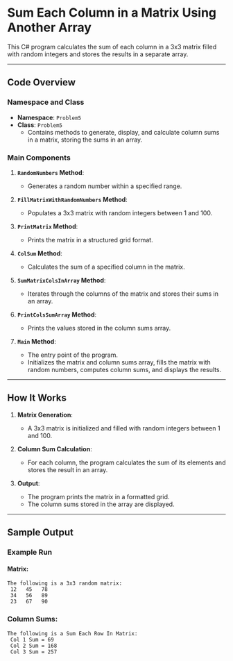# Sum Each Column in a Matrix Using Another Array

This C# program calculates the sum of each column in a 3x3 matrix filled with random integers and stores the results in a separate array.

---

## Code Overview

### Namespace and Class
- **Namespace**: `Problem5`
- **Class**: `Problem5`
  - Contains methods to generate, display, and calculate column sums in a matrix, storing the sums in an array.

### Main Components

1. **`RandomNumbers` Method**:
   - Generates a random number within a specified range.

2. **`FillMatrixWithRandomNumbers` Method**:
   - Populates a 3x3 matrix with random integers between 1 and 100.

3. **`PrintMatrix` Method**:
   - Prints the matrix in a structured grid format.

4. **`ColSum` Method**:
   - Calculates the sum of a specified column in the matrix.

5. **`SumMatrixColsInArray` Method**:
   - Iterates through the columns of the matrix and stores their sums in an array.

6. **`PrintColsSumArray` Method**:
   - Prints the values stored in the column sums array.

7. **`Main` Method**:
   - The entry point of the program.
   - Initializes the matrix and column sums array, fills the matrix with random numbers, computes column sums, and displays the results.

---

## How It Works

1. **Matrix Generation**:
   - A 3x3 matrix is initialized and filled with random integers between 1 and 100.

2. **Column Sum Calculation**:
   - For each column, the program calculates the sum of its elements and stores the result in an array.

3. **Output**:
   - The program prints the matrix in a formatted grid.
   - The column sums stored in the array are displayed.

---

## Sample Output

### Example Run

#### Matrix:
```plaintext
The following is a 3x3 random matrix:
 12   45   78
 34   56   89
 23   67   90
```
### Column Sums:
```
The following is a Sum Each Row In Matrix:
 Col 1 Sum = 69
 Col 2 Sum = 168
 Col 3 Sum = 257
```
